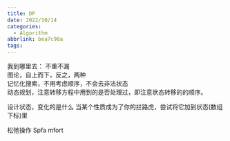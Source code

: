 ```yaml
---
title: DP
date: 2022/10/14
categories:
  - Algorithm
abbrlink: bea7c90a
tags:
---
```



我到哪里去： 不重不漏  
图论，自上而下，反之，两种  
记忆化搜索，不用考虑顺序，不会去非法状态  
动态规划，注意转移方程中用到的是否处理过，即注意状态转移的的顺序。  

设计状态，变化的是什么
当某个性质成为了你的拦路虎，尝试将它加到状态(数组下标)里

松弛操作
Spfa mfort